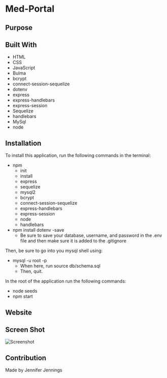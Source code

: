 # Med-Portal

## Purpose


## Built With
* HTML
* CSS
* JavaScript
* Bulma
* bcrypt
* connect-session-sequelize
* dotenv
* express
* express-handlebars
* express-session
* Sequelize
* handlebars
* MySql
* node

## Installation
To install this application, run the following commands in the terminal:
 * npm 
    * init 
    * install 
    * express 
    * sequelize 
    * mysql2 
    * bcrypt 
    * connect-session-sequelize 
    * express-handlebars 
    * express-session 
    * node
    * handlebars
 * npm install dotenv -save
    * Be sure to save your database, username, and password in the .env file and then make sure it is added to the .gitignore

Then, be sure to go into you mysql shell using:
* mysql -u root -p
    * When here, run source db/schema.sql
    * Then, quit.

In the root of the application run the following commands:
* node seeds
* npm start


## Website


## Screen Shot
![Screenshot]()


## Contribution
Made by Jennifer Jennings